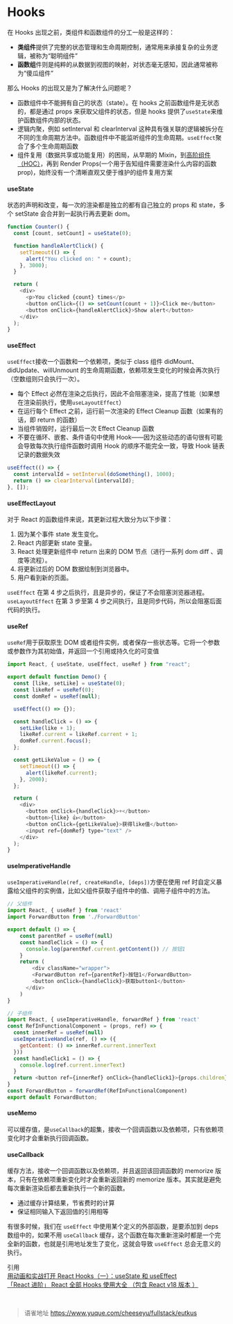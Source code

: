 # Hooks
在 Hooks 出现之前，类组件和函数组件的分工一般是这样的：

- **类组件**提供了完整的状态管理和生命周期控制，通常用来承接复杂的业务逻辑，被称为“聪明组件”
- **函数组**件则是纯粹的从数据到视图的映射，对状态毫无感知，因此通常被称为“傻瓜组件”

那么 Hooks 的出现又是为了解决什么问题呢？

- 函数组件中不能拥有自己的状态（state）。在 hooks 之前函数组件是无状态的，都是通过 props 来获取父组件的状态，但是 hooks 提供了`useState`来维护函数组件内部的状态。
- 逻辑内聚，例如 setInterval 和 clearInterval 这种具有强关联的逻辑被拆分在不同的生命周期方法中。函数组件中不能监听组件的生命周期。`useEffect`聚合了多个生命周期函数
- 组件复用（数据共享或功能复用）的困局，从早期的 Mixin，到[高阶组件（HOC）](https://link.juejin.cn?target=https%3A%2F%2Fzh-hans.reactjs.org%2Fdocs%2Fhigher-order-components.html)，再到 Render Props(一个用于告知组件需要渲染什么内容的函数 prop)，始终没有一个清晰直观又便于维护的组件复用方案

#### useState

状态的声明和改变，每一次的渲染都是独立的都有自己独立的 props 和 state，多个 setState 会合并到一起执行再去更新 dom。

```javascript
function Counter() {
  const [count, setCount] = useState(0);

  function handleAlertClick() {
    setTimeout(() => {
      alert("You clicked on: " + count);
    }, 3000);
  }

  return (
    <div>
      <p>You clicked {count} times</p>
      <button onClick={() => setCount(count + 1)}>Click me</button>
      <button onClick={handleAlertClick}>Show alert</button>
    </div>
  );
}
```

#### useEffect

`useEffect`接收一个函数和一个依赖项，类似于 class 组件 didMount、didUpdate、willUnmount 的生命周期函数，依赖项发生变化的时候会再次执行（空数组则只会执行一次）。

- 每个 Effect 必然在渲染之后执行，因此不会阻塞渲染，提高了性能（如果想在渲染前执行，使用`useLayoutEffect`）
- 在运行每个 Effect 之前，运行前一次渲染的 Effect Cleanup 函数（如果有的话，即 return 的函数）
- 当组件销毁时，运行最后一次 Effect Cleanup 函数
- 不要在循环、嵌套、条件语句中使用 Hook——因为这些动态的语句很有可能会导致每次执行组件函数时调用 Hook 的顺序不能完全一致，导致 Hook 链表记录的数据失效

```javascript
useEffect(() => {
  const intervalId = setInterval(doSomething(), 1000);
  return () => clearInterval(intervalId);
}, []);
```

#### useEffectLayout

对于 React 的函数组件来说，其更新过程大致分为以下步骤：

1. 因为某个事件 state 发生变化。
2. React 内部更新 state 变量。
3. React 处理更新组件中 return 出来的 DOM 节点（进行一系列 dom diff 、调度等流程）。
4. 将更新过后的 DOM 数据绘制到浏览器中。
5. 用户看到新的页面。

`useEffect` 在第 4 步之后执行，且是异步的，保证了不会阻塞浏览器进程。 `useLayoutEffect` 在第 3 步至第 4 步之间执行，且是同步代码，所以会阻塞后面代码的执行。

#### useRef

`useRef`用于获取原生 DOM 或者组件实例，或者保存一些状态等。它将一个参数或参数作为其初始值，并返回一个引用或持久化的可变值

```javascript
import React, { useState, useEffect, useRef } from "react";

export default function Demo() {
  const [like, setLike] = useState(0);
  const likeRef = useRef(0);
  const domRef = useRef(null);

  useEffect(() => {});

  const handleClick = () => {
    setLike(like + 1);
    likeRef.current = likeRef.current + 1;
    domRef.current.focus();
  };

  const getLikeValue = () => {
    setTimeout(() => {
      alert(likeRef.current);
    }, 2000);
  };

  return (
    <div>
      <button onClick={handleClick}>+</button>
      <button>{like} 👍</button>
      <button onClick={getLikeValue}>获得like值</button>
      <input ref={domRef} type="text" />
    </div>
  );
}
```

#### useImperativeHandle

`useImperativeHandle(ref, createHandle, [deps])`方便在使用 ref 时自定义暴露给父组件的实例值，比如父组件获取子组件中的值、调用子组件中的方法。

```javascript
// 父组件
import React, { useRef } from 'react'
import ForwardButton from './ForwardButton'

export default () => {
    const parentRef = useRef(null)
    const handleClick = () => {
      console.log(parentRef.current.getContent()) // 按钮1
    }
    return (
    	<div className="wrapper">
        <ForwardButton ref={parentRef}>按钮1</ForwardButton>
        <button onClick={handleClick}>获取button1</button>
      </div>
    )
}

// 子组件
import React, { useImperativeHandle, forwardRef } from 'react'
const RefInFunctionalComponent = (props, ref) => {
  const innerRef = useRef(null)
  useImperativeHandle(ref, () => ({
    getContent: () => innerRef.current.innerText
  }))
  const handleClick1 = () => {
    console.log(ref.current.innerText)
  }
  return <button ref={innerRef} onClick={handleClick1}>{props.children}</button>
}
const ForwardButton = forwardRef(RefInFunctionalComponent)
export default ForwardButton;

```

#### useMemo

可以缓存值，是`useCallback`的超集，接收一个回调函数以及依赖项，只有依赖项变化时才会重新执行回调函数。

#### useCallback

缓存方法，接收一个回调函数以及依赖项，并且返回该回调函数的 memorize 版本，只有在依赖项重新变化时才会重新返回新的 memorize 版本。其实就是避免每次重新渲染后都去重新执行一个新的函数。

- 通过缓存计算结果，节省费时的计算
- 保证相同输入下返回值的引用相等

有很多时候，我们在 `useEffect` 中使用某个定义的外部函数，是要添加到 deps 数组中的，如果不用 `useCallback` 缓存，这个函数在每次重新渲染时都是一个完全新的函数，也就是引用地址发生了变化，这就会导致 `useEffect` 总会无意义的执行。

引用  
[用动画和实战打开 React Hooks（一）：useState 和 useEffect](https://juejin.cn/post/6844904127110053895)  
[「React 进阶」 React 全部 Hooks 使用大全 （包含 React v18 版本 ）](https://juejin.cn/post/7118937685653192735)

<br>
  
> 语雀地址 https://www.yuque.com/cheeseyu/fullstack/eutkus